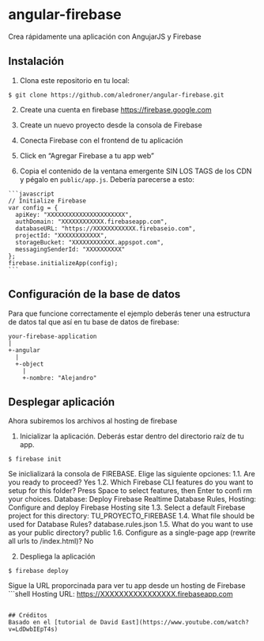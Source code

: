 # angular-firebase
Crea rápidamente una aplicación con AngujarJS y Firebase

## Instalación
1. Clona este repositorio en tu local:
  ```shell
  $ git clone https://github.com/aledroner/angular-firebase.git
  ```

2. Create una cuenta en firebase https://firebase.google.com

3. Create un nuevo proyecto desde la consola de Firebase

4. Conecta Firebase con el frontend de tu aplicación
  1. Click en “Agregar Firebase a tu app web”
  2. Copia el contenido de la ventana emergente SIN LOS TAGS de los CDN y pégalo en `public/app.js`. Debería parecerse a esto:

    ```javascript
    // Initialize Firebase
    var config = {
      apiKey: "XXXXXXXXXXXXXXXXXXXXXX",
      authDomain: "XXXXXXXXXXXX.firebaseapp.com",
      databaseURL: "https://XXXXXXXXXXXX.firebaseio.com",
      projectId: "XXXXXXXXXXXX",
      storageBucket: "XXXXXXXXXXXX.appspot.com",
      messagingSenderId: "XXXXXXXXXX"
    };
    firebase.initializeApp(config);
    ```
  
## Configuración de la base de datos
Para que funcione correctamente el ejemplo deberás tener una estructura de datos tal que así en tu base de datos de firebase:
```
your-firebase-application
|
+-angular
  |
  +-object
    |
    +-nombre: "Alejandro"
```

## Desplegar aplicación
Ahora subiremos los archivos al hosting de firebase

1. Inicializar la aplicación. Deberás estar dentro del directorio raíz de tu app.
  ```shell
  $ firebase init
  ```
  Se iniclializará la consola de FIREBASE. Elige las siguiente opciones:
  1.1. Are you ready to proceed? Yes
  1.2. Which Firebase CLI features do you want to setup for this folder? Press Space to select features, then Enter to confi rm your choices. Database: Deploy Firebase Realtime Database Rules, Hosting: Configure and deploy Firebase Hosting site
  1.3. Select a default Firebase project for this directory: TU_PROYECTO_FIREBASE
  1.4. What file should be used for Database Rules? database.rules.json
  1.5. What do you want to use as your public directory? public
  1.6. Configure as a single-page app (rewrite all urls to /index.html)? No

2. Despliega la aplicación
  ```shell
  $ firebase deploy
  ```
  Sigue la URL proporcinada para ver tu app desde un hosting de Firebase
    ```shell
  Hosting URL: https://XXXXXXXXXXXXXXXX.firebaseapp.com
  ```

## Créditos
Basado en el [tutorial de David East](https://www.youtube.com/watch?v=LdDwbIEpT4s)
